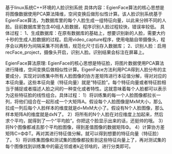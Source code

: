基于linux系统C++环境的人脸识别系统
具体内容：EgienFace算法的核心思想是将图像数据使用PCA算法降维，空间变换后做形似性计算。该人脸识别系统基于EgienFace算法，为数据库里的每个人脸生成一组特征向量，以此来分辨不同的人脸。目前数据库里包含40组人脸数据，程序识别人脸过程较快，错误率较低。
具体过程：
1、生成数据库：在原有数据库的基础上，想要识别新的人脸，需要大约十秒的生成人脸数据的过程。启用video_capture程序，使用电脑自带摄像头，程序会以两秒为间隔采集不同表情，规范化尺寸后存入数据库；
2、识别人脸：启用recFace_project，摄像头开启，识别人脸。识别结果会标注在屏幕上。


EgienFace算法原理:
EgienFace的核心思想是特征脸，将图片数据使用PCA算法进行降维，空间变换后做相似性计算。EigenFace方法利用PCA得到人脸分布的主要成分，实现对训练集中所有人脸图像的协方差矩阵进行本征值分解，得对对应的本征向量。这些本征向量（特征向量）就是“特征脸”。每个特征向量或者特征脸相当于捕捉或者描述人脸之间的一种变化或者特性。这就意味着每个人脸都可以表示为这些特征脸的线性组合。具体过程：
1）将训练集的每一个人脸图像都拉长一列，将他们组合在一起形成一个大矩阵A。假设每个人脸图像是MxM大小，那么拉成一列后每个人脸样本的维度就是d=MxM大小了。假设有N个人脸图像，那么样本矩阵A的维度就是dxN了。
2）将所有的N个人脸在对应维度上加起来，然后求个平均，就得到了一个“平均脸”。你把这个脸显示出来的话，还挺帅的哦。
3）将N个图像都减去那个平均脸图像，得到差值图像的数据矩阵Φ。
4）计算协方差矩阵C=ΦΦT。再对其进行特征值分解。就可以得到想要的特征向量（特征脸）了。
5）将训练集图像和测试集的图像都投影到这些特征向量上了，再对测试集的每个图像找到训练集中的最近邻或者k近邻啥的，进行分类即可。




